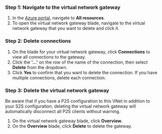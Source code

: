 ### Step 1: Navigate to the virtual network gateway

1. In the [Azure portal](https://portal.azure.com), navigate to **All resources**. 
2. To open the virtual network gateway blade, navigate to the virtual network gateway that you want to delete and click it.

### Step 2: Delete connections

1. On the blade for your virtual network gateway, click **Connections** to view all connections to the gateway.
2. Click the **'...'** on the row of the name of the connection, then select **Delete** from the dropdown.
3. Click **Yes** to confirm that you want to delete the connection. If you have multiple connections, delete each connection.

### Step 3: Delete the virtual network gateway

Be aware that if you have a P2S configuration to this VNet in addition to your S2S configuration, deleting the virtual network gateway will automatically disconnect all P2S clients without warning.

1. On the virtual network gateway blade, click **Overview**.
2. On the **Overview** blade, click **Delete** to delete the gateway.
